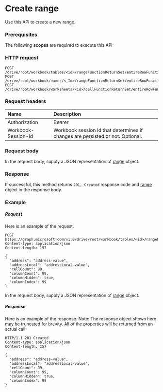 # Create range

Use this API to create a new range.
### Prerequisites
The following **scopes** are required to execute this API: 
### HTTP request
<!-- { "blockType": "ignored" } -->
```http
POST /drive/root/workbook/tables/<id>/rangeFunctionReturnSet/entireRowFunctionReturnSet
POST /drive/root/workbook/names/<_Id>/rangeFunctionReturnSet/entireRowFunctionReturnSet
POST /drive/root/workbook/worksheets/<id>/cellFunctionReturnSet/entireRowFunctionReturnSet

```
### Request headers
| Name       | Description|
|:---------------|:----------|
| Authorization  | Bearer <code>|
| Workbook-Session-Id  | Workbook session Id that determines if changes are persisted or not. Optional.|

### Request body
In the request body, supply a JSON representation of [range](../resources/range.md) object.


### Response
If successful, this method returns `201, Created` response code and [range](../resources/range.md) object in the response body.

### Example
##### Request
Here is an example of the request.
<!-- {
  "blockType": "request",
  "name": "create_range_from_range"
}-->
```http
POST https://graph.microsoft.com/v1.0/drive/root/workbook/tables/<id>/rangeFunctionReturnSet/entireRowFunctionReturnSet
Content-type: application/json
Content-length: 157

{
  "address": "address-value",
  "addressLocal": "addressLocal-value",
  "cellCount": 99,
  "columnCount": 99,
  "columnHidden": true,
  "columnIndex": 99
}
```
In the request body, supply a JSON representation of [range](../resources/range.md) object.
##### Response
Here is an example of the response. Note: The response object shown here may be truncated for brevity. All of the properties will be returned from an actual call.
<!-- {
  "blockType": "response",
  "truncated": true,
  "@odata.type": "microsoft.graph.range"
} -->
```http
HTTP/1.1 201 Created
Content-type: application/json
Content-length: 157

{
  "address": "address-value",
  "addressLocal": "addressLocal-value",
  "cellCount": 99,
  "columnCount": 99,
  "columnHidden": true,
  "columnIndex": 99
}
```

<!-- uuid: 8fcb5dbc-d5aa-4681-8e31-b001d5168d79
2015-10-25 14:57:30 UTC -->
<!-- {
  "type": "#page.annotation",
  "description": "Create range",
  "keywords": "",
  "section": "documentation",
  "tocPath": ""
}-->